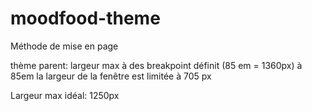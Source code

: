 # moodfood-theme

Méthode de mise en page

thème parent: largeur max à des breakpoint définit (85 em = 1360px)
à 85em la largeur de la fenêtre est limitée à 705 px

Largeur max idéal: 1250px
